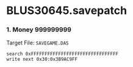 # BLUS30645.savepatch

### 1. Money 999999999

Target File: `SAVEGAME.DAS`

```
search 0xFFFFFFFFFFFFFFFFFFFFFFFFFFFFFFFF
write next 0x30:0x3B9AC9FF
```

